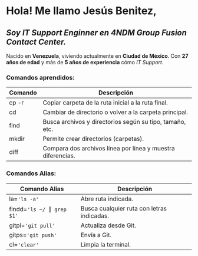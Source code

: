 # Hola! Me llamo **Jesús Benitez**,

## _Soy **IT Support Enginner** en **4NDM Group Fusion Contact Center**._

Nacido en **Venezuela**, viviendo actualmente en **Ciudad de México**. Con **27 años de edad** y más de **5 años de experiencia** cómo _IT Support_.

### Comandos aprendidos:

| Comando | Descripción                                                 |
| ------  | ------                                                      |
| cp -r   | Copiar carpeta de la ruta inicial a la ruta final.          |
| cd      | Cambiar de directorio o volver a la carpeta principal.      |
| find    | Busca archivos y directorios según su tipo, tamaño, etc.    |
| mkdir   | Permite crear directorios (carpetas).                       |
| diff    | Compara dos archivos línea por línea y muestra diferencias. |

### Comandos Alias:

| Comando Alias                 | Descripción                                 |
| ------                        | ------                                      |
| la=```'ls -a'```              | Abre ruta indicada.                         |
| findd=```'ls ~/ ║ grep $1'``` | Busca cualquier ruta con letras indicadas.  |
| gitpl=```'git pull'```        | Actualiza desde Git.                        |
| gitps=```'git push'```        | Envía a Git.                                |
| cl=```'clear'```              | Limpia la terminal.                         |
